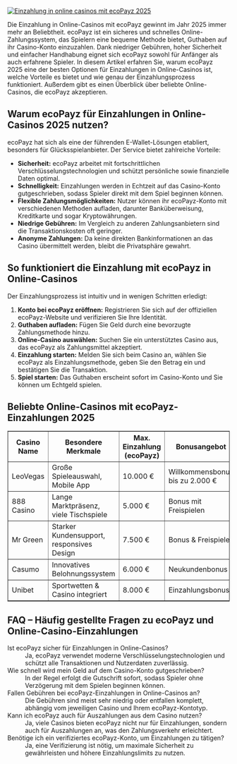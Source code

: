 [![Einzahlung in online casinos mit ecoPayz 2025](https://123-caf.pages.dev/gitsignup.png)](https://vrmoo.ru/Bt82HjjY)

<p>Die Einzahlung in Online-Casinos mit ecoPayz gewinnt im Jahr 2025 immer mehr an Beliebtheit. ecoPayz ist ein sicheres und schnelles Online-Zahlungssystem, das Spielern eine bequeme Methode bietet, Guthaben auf ihr Casino-Konto einzuzahlen. Dank niedriger Gebühren, hoher Sicherheit und einfacher Handhabung eignet sich ecoPayz sowohl für Anfänger als auch erfahrene Spieler. In diesem Artikel erfahren Sie, warum ecoPayz 2025 eine der besten Optionen für Einzahlungen in Online-Casinos ist, welche Vorteile es bietet und wie genau der Einzahlungsprozess funktioniert. Außerdem gibt es einen Überblick über beliebte Online-Casinos, die ecoPayz akzeptieren.</p>  <h2>Warum ecoPayz für Einzahlungen in Online-Casinos 2025 nutzen?</h2> <p>ecoPayz hat sich als eine der führenden E-Wallet-Lösungen etabliert, besonders für Glücksspielanbieter. Der Service bietet zahlreiche Vorteile:</p> <ul> <li><strong>Sicherheit:</strong> ecoPayz arbeitet mit fortschrittlichen Verschlüsselungstechnologien und schützt persönliche sowie finanzielle Daten optimal.</li> <li><strong>Schnelligkeit:</strong> Einzahlungen werden in Echtzeit auf das Casino-Konto gutgeschrieben, sodass Spieler direkt mit dem Spiel beginnen können.</li> <li><strong>Flexible Zahlungsmöglichkeiten:</strong> Nutzer können ihr ecoPayz-Konto mit verschiedenen Methoden aufladen, darunter Banküberweisung, Kreditkarte und sogar Kryptowährungen.</li> <li><strong>Niedrige Gebühren:</strong> Im Vergleich zu anderen Zahlungsanbietern sind die Transaktionskosten oft geringer.</li> <li><strong>Anonyme Zahlungen:</strong> Da keine direkten Bankinformationen an das Casino übermittelt werden, bleibt die Privatsphäre gewahrt.</li> </ul>  <h2>So funktioniert die Einzahlung mit ecoPayz in Online-Casinos</h2> <p>Der Einzahlungsprozess ist intuitiv und in wenigen Schritten erledigt:</p> <ol> <li><strong>Konto bei ecoPayz eröffnen:</strong> Registrieren Sie sich auf der offiziellen ecoPayz-Website und verifizieren Sie Ihre Identität.</li> <li><strong>Guthaben aufladen:</strong> Fügen Sie Geld durch eine bevorzugte Zahlungsmethode hinzu.</li> <li><strong>Online-Casino auswählen:</strong> Suchen Sie ein unterstütztes Casino aus, das ecoPayz als Zahlungsmittel akzeptiert.</li> <li><strong>Einzahlung starten:</strong> Melden Sie sich beim Casino an, wählen Sie ecoPayz als Einzahlungsmethode, geben Sie den Betrag ein und bestätigen Sie die Transaktion.</li> <li><strong>Spiel starten:</strong> Das Guthaben erscheint sofort im Casino-Konto und Sie können um Echtgeld spielen.</li> </ol>  <h2>Beliebte Online-Casinos mit ecoPayz-Einzahlungen 2025</h2> <table border="1" cellpadding="5" cellspacing="0"> <thead> <tr> <th>Casino Name</th> <th>Besondere Merkmale</th> <th>Max. Einzahlung (ecoPayz)</th> <th>Bonusangebot</th> </tr> </thead> <tbody> <tr> <td>LeoVegas</td> <td>Große Spieleauswahl, Mobile App</td> <td>10.000 €</td> <td>Willkommensbonus bis zu 2.000 €</td> </tr> <tr> <td>888 Casino</td> <td>Lange Marktpräsenz, viele Tischspiele</td> <td>5.000 €</td> <td>Bonus mit Freispielen</td> </tr> <tr> <td>Mr Green</td> <td>Starker Kundensupport, responsives Design</td> <td>7.500 €</td> <td>Bonus & Freispiele</td> </tr> <tr> <td>Casumo</td> <td>Innovatives Belohnungssystem</td> <td>6.000 €</td> <td>Neukundenbonus</td> </tr> <tr> <td>Unibet</td> <td>Sportwetten & Casino integriert</td> <td>8.000 €</td> <td>Einzahlungsbonus</td> </tr> </tbody> </table>  <h2>FAQ – Häufig gestellte Fragen zu ecoPayz und Online-Casino-Einzahlungen</h2> <dl> <dt>Ist ecoPayz sicher für Einzahlungen in Online-Casinos?</dt> <dd>Ja, ecoPayz verwendet moderne Verschlüsselungstechnologien und schützt alle Transaktionen und Nutzerdaten zuverlässig.</dd>  <dt>Wie schnell wird mein Geld auf dem Casino-Konto gutgeschrieben?</dt> <dd>In der Regel erfolgt die Gutschrift sofort, sodass Spieler ohne Verzögerung mit dem Spielen beginnen können.</dd>  <dt>Fallen Gebühren bei ecoPayz-Einzahlungen in Online-Casinos an?</dt> <dd>Die Gebühren sind meist sehr niedrig oder entfallen komplett, abhängig vom jeweiligen Casino und Ihrem ecoPayz-Kontotyp.</dd>  <dt>Kann ich ecoPayz auch für Auszahlungen aus dem Casino nutzen?</dt> <dd>Ja, viele Casinos bieten ecoPayz nicht nur für Einzahlungen, sondern auch für Auszahlungen an, was den Zahlungsverkehr erleichtert.</dd>  <dt>Benötige ich ein verifiziertes ecoPayz-Konto, um Einzahlungen zu tätigen?</dt> <dd>Ja, eine Verifizierung ist nötig, um maximale Sicherheit zu gewährleisten und höhere Einzahlungslimits zu nutzen.</dd> </dl>